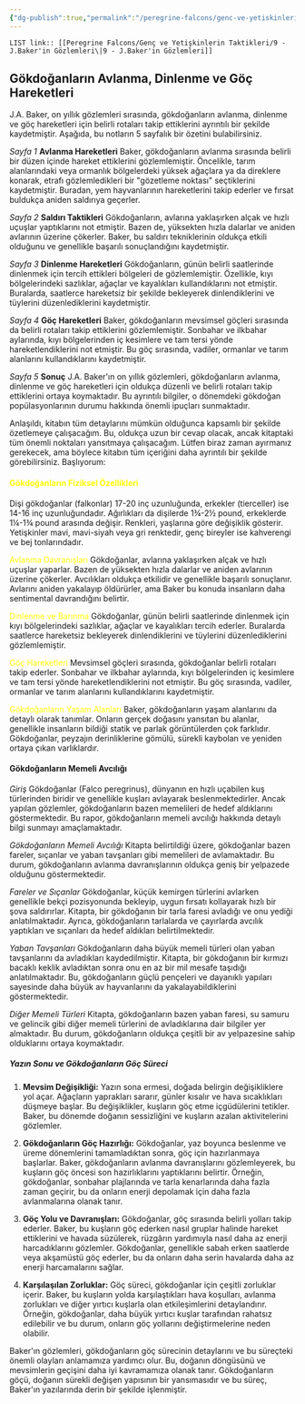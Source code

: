 ```yaml
---
{"dg-publish":true,"permalink":"/peregrine-falcons/genc-ve-yetiskinlerin-taktikleri/9-j-baker-in-goezlemleri/"}
---
```


`LIST link:: [[Peregrine Falcons/Genç ve Yetişkinlerin Taktikleri/9 - J.Baker'in Gözlemleri\|9 - J.Baker'in Gözlemleri]]
`

## Gökdoğanların Avlanma, Dinlenme ve Göç Hareketleri

J.A. Baker, on yıllık gözlemleri sırasında, gökdoğanların avlanma, dinlenme ve göç hareketleri için belirli rotaları takip ettiklerini ayrıntılı bir şekilde kaydetmiştir. Aşağıda, bu notların 5 sayfalık bir özetini bulabilirsiniz.

*Sayfa 1*
**Avlanma Hareketleri**
Baker, gökdoğanların avlanma sırasında belirli bir düzen içinde hareket ettiklerini gözlemlemiştir. Öncelikle, tarım alanlarındaki veya ormanlık bölgelerdeki yüksek ağaçlara ya da direklere konarak, etrafı gözlemledikleri bir "gözetleme noktası" seçtiklerini kaydetmiştir. Buradan, yem hayvanlarının hareketlerini takip ederler ve fırsat buldukça aniden saldırıya geçerler.

*Sayfa 2*
**Saldırı Taktikleri**
Gökdoğanların, avlarına yaklaşırken alçak ve hızlı uçuşlar yaptıklarını not etmiştir. Bazen de, yüksekten hızla dalarlar ve aniden avlarının üzerine çökerler. Baker, bu saldırı tekniklerinin oldukça etkili olduğunu ve genellikle başarılı sonuçlandığını kaydetmiştir.

*Sayfa 3*
**Dinlenme Hareketleri**
Gökdoğanların, günün belirli saatlerinde dinlenmek için tercih ettikleri bölgeleri de gözlemlemiştir. Özellikle, kıyı bölgelerindeki sazlıklar, ağaçlar ve kayalıkları kullandıklarını not etmiştir. Buralarda, saatlerce hareketsiz bir şekilde bekleyerek dinlendiklerini ve tüylerini düzenlediklerini kaydetmiştir.

*Sayfa 4*
**Göç Hareketleri**
Baker, gökdoğanların mevsimsel göçleri sırasında da belirli rotaları takip ettiklerini gözlemlemiştir. Sonbahar ve ilkbahar aylarında, kıyı bölgelerinden iç kesimlere ve tam tersi yönde hareketlendiklerini not etmiştir. Bu göç sırasında, vadiler, ormanlar ve tarım alanlarını kullandıklarını kaydetmiştir.

*Sayfa 5*
**Sonuç**
J.A. Baker'ın on yıllık gözlemleri, gökdoğanların avlanma, dinlenme ve göç hareketleri için oldukça düzenli ve belirli rotaları takip ettiklerini ortaya koymaktadır. Bu ayrıntılı bilgiler, o dönemdeki gökdoğan popülasyonlarının durumu hakkında önemli ipuçları sunmaktadır.

Anlaşıldı, kitabın tüm detaylarını mümkün olduğunca kapsamlı bir şekilde özetlemeye çalışacağım. Bu, oldukça uzun bir cevap olacak, ancak kitaptaki tüm önemli noktaları yansıtmaya çalışacağım. Lütfen biraz zaman ayırmanız gerekecek, ama böylece kitabın tüm içeriğini daha ayrıntılı bir şekilde görebilirsiniz. Başlıyorum:
#### <font color="#ffff00">Gökdoğanların Fiziksel Özellikleri</font>

Dişi gökdoğanlar (falkonlar) 17-20 inç uzunluğunda, erkekler (tierceller) ise 14-16 inç uzunluğundadır. Ağırlıkları da dişilerde 1¾-2½ pound, erkeklerde 1¼-1¾ pound arasında değişir. Renkleri, yaşlarına göre değişiklik gösterir. Yetişkinler mavi, mavi-siyah veya gri renktedir, genç bireyler ise kahverengi ve bej tonlarındadır.

<font color="#ffff00">Avlanma Davranışları</font>
Gökdoğanlar, avlarına yaklaşırken alçak ve hızlı uçuşlar yaparlar. Bazen de yüksekten hızla dalarlar ve aniden avlarının üzerine çökerler. Avcılıkları oldukça etkilidir ve genellikle başarılı sonuçlanır. Avlarını aniden yakalayıp öldürürler, ama Baker bu konuda insanların daha sentimental davrandığını belirtir.

<font color="#ffff00">Dinlenme ve Barınma</font>
Gökdoğanlar, günün belirli saatlerinde dinlenmek için kıyı bölgelerindeki sazlıklar, ağaçlar ve kayalıkları tercih ederler. Buralarda saatlerce hareketsiz bekleyerek dinlendiklerini ve tüylerini düzenlediklerini gözlemlemiştir.

<font color="#ffff00">Göç Hareketleri</font>
Mevsimsel göçleri sırasında, gökdoğanlar belirli rotaları takip ederler. Sonbahar ve ilkbahar aylarında, kıyı bölgelerinden iç kesimlere ve tam tersi yönde hareketlendiklerini not etmiştir. Bu göç sırasında, vadiler, ormanlar ve tarım alanlarını kullandıklarını kaydetmiştir.

<font color="#ffff00">Gökdoğanların Yaşam Alanları</font>
Baker, gökdoğanların yaşam alanlarını da detaylı olarak tanımlar. Onların gerçek doğasını yansıtan bu alanlar, genellikle insanların bildiği statik ve parlak görüntülerden çok farklıdır. Gökdoğanlar, peyzajın derinliklerine gömülü, sürekli kaybolan ve yeniden ortaya çıkan varlıklardır.
#### Gökdoğanların Memeli Avcılığı

*Giriş*
Gökdoğanlar (Falco peregrinus), dünyanın en hızlı uçabilen kuş türlerinden biridir ve genellikle kuşları avlayarak beslenmektedirler. Ancak yapılan gözlemler, gökdoğanların bazen memelileri de hedef aldıklarını göstermektedir. Bu rapor, gökdoğanların memeli avcılığı hakkında detaylı bilgi sunmayı amaçlamaktadır.

*Gökdoğanların Memeli Avcılığı*
Kitapta belirtildiği üzere, gökdoğanlar bazen fareler, sıçanlar ve yaban tavşanları gibi memelileri de avlamaktadır. Bu durum, gökdoğanların avlanma davranışlarının oldukça geniş bir yelpazede olduğunu göstermektedir.

*Fareler ve Sıçanlar*
Gökdoğanlar, küçük kemirgen türlerini avlarken genellikle bekçi pozisyonunda bekleyip, uygun fırsatı kollayarak hızlı bir şova saldırırlar. Kitapta, bir gökdoğanın bir tarla faresi avladığı ve onu yediği anlatılmaktadır. Ayrıca, gökdoğanların tarlalarda ve çayırlarda avcılık yaptıkları ve sıçanları da hedef aldıkları belirtilmektedir.

*Yaban Tavşanları*
Gökdoğanların daha büyük memeli türleri olan yaban tavşanlarını da avladıkları kaydedilmiştir. Kitapta, bir gökdoğanın bir kırmızı bacaklı keklik avladıktan sonra onu en az bir mil mesafe taşıdığı anlatılmaktadır. Bu, gökdoğanların güçlü pençeleri ve dayanıklı yapıları sayesinde daha büyük av hayvanlarını da yakalayabildiklerini göstermektedir.

*Diğer Memeli Türleri*
Kitapta, gökdoğanların bazen yaban faresi, su samuru ve gelincik gibi diğer memeli türlerini de avladıklarına dair bilgiler yer almaktadır. Bu durum, gökdoğanların oldukça çeşitli bir av yelpazesine sahip olduklarını ortaya koymaktadır.
##### Yazın Sonu ve Gökdoğanların Göç Süreci

1. **Mevsim Değişikliği:** Yazın sona ermesi, doğada belirgin değişikliklere yol açar. Ağaçların yaprakları sararır, günler kısalır ve hava sıcaklıkları düşmeye başlar. Bu değişiklikler, kuşların göç etme içgüdülerini tetikler. Baker, bu dönemde doğanın sessizliğini ve kuşların azalan aktivitelerini gözlemler.

2. **Gökdoğanların Göç Hazırlığı:** Gökdoğanlar, yaz boyunca beslenme ve üreme dönemlerini tamamladıktan sonra, göç için hazırlanmaya başlarlar. Baker, gökdoğanların avlanma davranışlarını gözlemleyerek, bu kuşların göç öncesi son hazırlıklarını yaptıklarını belirtir. Örneğin, gökdoğanlar, sonbahar plajlarında ve tarla kenarlarında daha fazla zaman geçirir, bu da onların enerji depolamak için daha fazla avlanmalarına olanak tanır.

3. **Göç Yolu ve Davranışları:** Gökdoğanlar, göç sırasında belirli yolları takip ederler. Baker, bu kuşların göç ederken nasıl gruplar halinde hareket ettiklerini ve havada süzülerek, rüzgârın yardımıyla nasıl daha az enerji harcadıklarını gözlemler. Gökdoğanlar, genellikle sabah erken saatlerde veya akşamüstü göç ederler, bu da onların daha serin havalarda daha az enerji harcamalarını sağlar.

4. **Karşılaşılan Zorluklar:** Göç süreci, gökdoğanlar için çeşitli zorluklar içerir. Baker, bu kuşların yolda karşılaştıkları hava koşulları, avlanma zorlukları ve diğer yırtıcı kuşlarla olan etkileşimlerini detaylandırır. Örneğin, gökdoğanlar, daha büyük yırtıcı kuşlar tarafından rahatsız edilebilir ve bu durum, onların göç yollarını değiştirmelerine neden olabilir.

Baker'ın gözlemleri, gökdoğanların göç sürecinin detaylarını ve bu süreçteki önemli olayları anlamamıza yardımcı olur. Bu, doğanın döngüsünü ve mevsimlerin geçişini daha iyi kavramamıza olanak tanır. Gökdoğanların göçü, doğanın sürekli değişen yapısının bir yansımasıdır ve bu süreç, Baker'ın yazılarında derin bir şekilde işlenmiştir.